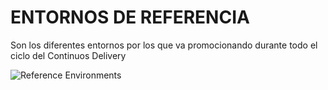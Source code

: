 ENTORNOS DE REFERENCIA
======================

Son los diferentes entornos por los que va promocionando durante
todo el ciclo del Continuos Delivery

![Reference Environments](./img/referenceEnviroments.png "Reference Environments")